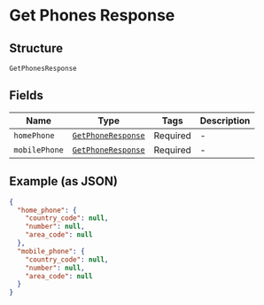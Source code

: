 
# Get Phones Response

## Structure

`GetPhonesResponse`

## Fields

| Name | Type | Tags | Description |
|  --- | --- | --- | --- |
| `homePhone` | [`GetPhoneResponse`](../../doc/models/get-phone-response.md) | Required | - |
| `mobilePhone` | [`GetPhoneResponse`](../../doc/models/get-phone-response.md) | Required | - |

## Example (as JSON)

```json
{
  "home_phone": {
    "country_code": null,
    "number": null,
    "area_code": null
  },
  "mobile_phone": {
    "country_code": null,
    "number": null,
    "area_code": null
  }
}
```

